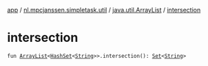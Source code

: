 [app](../../index.md) / [nl.mpcjanssen.simpletask.util](../index.md) / [java.util.ArrayList](index.md) / [intersection](.)

# intersection

`fun `[`ArrayList`](http://docs.oracle.com/javase/6/docs/api/java/util/ArrayList.html)`<`[`HashSet`](http://docs.oracle.com/javase/6/docs/api/java/util/HashSet.html)`<`[`String`](https://kotlinlang.org/api/latest/jvm/stdlib/kotlin/-string/index.html)`>>.intersection(): `[`Set`](https://kotlinlang.org/api/latest/jvm/stdlib/kotlin.collections/-set/index.html)`<`[`String`](https://kotlinlang.org/api/latest/jvm/stdlib/kotlin/-string/index.html)`>`